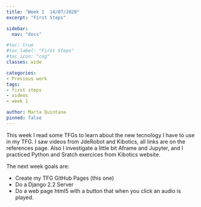 ```yaml
---
title: "Week 1  14/07/2020"
excerpt: "First Steps"

sidebar:
  nav: "docs"

#toc: true
#toc_label: "First Steps"
#toc_icon: "cog"
classes: wide

categories:
- Previous work
tags:
- first steps
- videos
- week 1

author: Marta Quintana
pinned: false
---
```


This week I read some TFGs to learn about the new tecnology I have to use in my TFG. I saw  videos from JdeRobot and Kibotics, all links are on the references page.
Also I investigate a little bit Aframe and Jupyter, and I practiced Python and Sratch exercices from Kibotics website.

The next week goals are:

- Create my TFG GitHub Pages (this one)
- Do a Django 2.2 Server
- Do a web page html5 with a button that when you click an audio is played.
